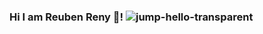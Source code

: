 ### Hi I am Reuben Reny 👋! ![jump-hello-transparent](https://user-images.githubusercontent.com/91770238/210222545-3b0bfaad-3bcb-4eb3-994f-56e821adbb42.gif)
